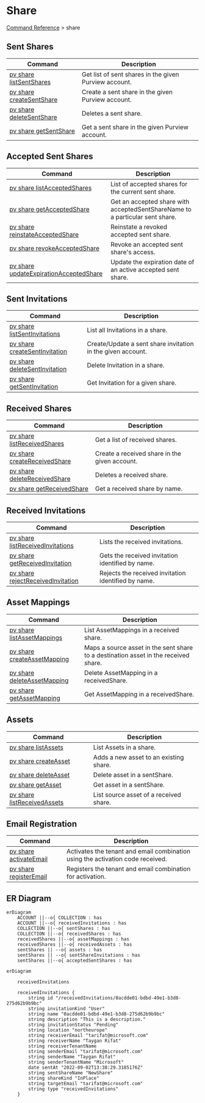 # Share
[Command Reference](../../../README.md#command-reference) > share

## Sent Shares
| Command | Description |
| --- | --- |
| [pv share listSentShares](./listSentShares.md) | Get list of sent shares in the given Purview account. |
| [pv share createSentShare](./createSentShare.md) | Create a sent share in the given Purview account. |
| [pv share deleteSentShare](./deleteSentShare.md) | Deletes a sent share. |
| [pv share getSentShare](./getSentShare.md) | Get a sent share in the given Purview account. |

## Accepted Sent Shares
| Command | Description |
| --- | --- |
| [pv share listAcceptedShares](./listAcceptedShares.md) | List of accepted shares for the current sent share. |
| [pv share getAcceptedShare](./getAcceptedShare.md) | Get an accepted share with acceptedSentShareName to a particular sent share. |
| [pv share reinstateAcceptedShare](./reinstateAcceptedShare.md) | Reinstate a revoked accepted sent share. |
| [pv share revokeAcceptedShare](./revokeAcceptedShare.md) | Revoke an accepted sent share's access. |
| [pv share updateExpirationAcceptedShare](./updateExpirationAcceptedShare.md) | Update the expiration date of an active accepted sent share. |

## Sent Invitations
| Command | Description |
| --- | --- |
| [pv share listSentInvitations](./listSentInvitations.md) | List all Invitations in a share. |
| [pv share createSentInvitation](./createSentInvitation.md) | Create/Update a sent share invitation in the given account. |
| [pv share deleteSentInvitation](./deleteSentInvitation.md) | Delete Invitation in a share. |
| [pv share getSentInvitation](./getSentInvitation.md) | Get Invitation for a given share. |

## Received Shares
| Command | Description |
| --- | --- |
| [pv share listReceivedShares](./listReceivedShares.md) | Get a list of received shares. |
| [pv share createReceivedShare](./createReceivedShare.md) | Create a received share in the given account. |
| [pv share deleteReceivedShare](./deleteReceivedShare.md) | Deletes a received share. |
| [pv share getReceivedShare](./getReceivedShare.md) | Get a received share by name. |

## Received Invitations
| Command | Description |
| --- | --- |
| [pv share listReceivedInvitations](./listReceivedInvitations.md) | Lists the received invitations. |
| [pv share getReceivedInvitation](./getReceivedInvitation.md) | Gets the received invitation identified by name. |
| [pv share rejectReceivedInvitation](./rejectReceivedInvitation.md) | Rejects the received invitation identified by name. |

## Asset Mappings
| Command | Description |
| --- | --- |
| [pv share listAssetMappings](./listAssetMappings.md) | List AssetMappings in a received share. |
| [pv share createAssetMapping](./createAssetMapping.md) | Maps a source asset in the sent share to a destination asset in the received share. |
| [pv share deleteAssetMapping](./deleteAssetMapping.md) | Delete AssetMapping in a receivedShare. |
| [pv share getAssetMapping](./getAssetMapping.md) | Get AssetMapping in a receivedShare. |

## Assets
| Command | Description |
| --- | --- |
| [pv share listAssets](./listAssets.md) | List Assets in a share. |
| [pv share createAsset](./createAsset.md) | Adds a new asset to an existing share. |
| [pv share deleteAsset](./deleteAsset.md) | Delete asset in a sentShare. |
| [pv share getAsset](./getAsset.md) | Get asset in a sentShare. |
| [pv share listReceivedAssets](./listReceivedAssets.md) | List source asset of a received share. |

## Email Registration
| Command | Description |
| --- | --- |
| [pv share activateEmail](./activateEmail.md) | Activates the tenant and email combination using the activation code received. |
| [pv share registerEmail](./registerEmail.md) | Registers the tenant and email combination for activation. |

## ER Diagram

```mermaid
erDiagram
    ACCOUNT ||--o{ COLLECTION : has
    ACCOUNT ||--o{ receivedInvitations : has
    COLLECTION ||--o{ sentShares : has
    COLLECTION ||--o{ receivedShares : has
    receivedShares ||--o{ assetMappings : has
    receivedShares ||--o{ receivedAssets : has
    sentShares || --o{ assets : has
    sentShares || --o{ sentShareInvitations : has
    sentShares ||--o{ acceptedSentShares : has
```

```mermaid
erDiagram

    receivedInvitations

    receivedInvitations {
        string id "/receivedInvitations/0acdde01-bdbd-49e1-b3d8-275d62b9b9bc"
        string invitationKind "User"
        string name "0acdde01-bdbd-49e1-b3d8-275d62b9b9bc"
        string description "This is a description."
        string invitationStatus "Pending"
        string location "northeurope"
        string receiverEmail "tarifat@microsoft.com"
        string receiverName "Taygan Rifat"
        string receiverTenantName
        string senderEmail "tarifat@microsoft.com"
        string senderName "Taygan Rifat"
        string senderTenantName "Microsoft"
        date sentAt "2022-09-02T13:38:29.3185176Z"
        string sentShareName "NewShare"
        string shareKind "InPlace"
        string targetEmail "tarifat@microsoft.com"
        string type "receivedInvitations"
    }
```